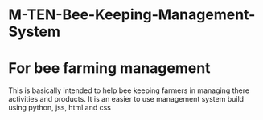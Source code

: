 # M-TEN-Bee-Keeping-Management-System
# For bee farming management
This is basically intended to help bee keeping farmers in managing there activities and products. It is an easier to use management system build using python, jss, html and css 
